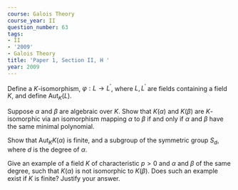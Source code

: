 ```yaml
---
course: Galois Theory
course_year: II
question_number: 63
tags:
- II
- '2009'
- Galois Theory
title: 'Paper 1, Section II, H '
year: 2009
---
```




Define a $K$-isomorphism, $\varphi: L \rightarrow L^{\prime}$, where $L, L^{\prime}$ are fields containing a field $K$, and define $\operatorname{Aut}_{K}(L)$.

Suppose $\alpha$ and $\beta$ are algebraic over $K$. Show that $K(\alpha)$ and $K(\beta)$ are $K$-isomorphic via an isomorphism mapping $\alpha$ to $\beta$ if and only if $\alpha$ and $\beta$ have the same minimal polynomial.

Show that $\operatorname{Aut}_{K} K(\alpha)$ is finite, and a subgroup of the symmetric group $S_{d}$, where $d$ is the degree of $\alpha$.

Give an example of a field $K$ of characteristic $p>0$ and $\alpha$ and $\beta$ of the same degree, such that $K(\alpha)$ is not isomorphic to $K(\beta)$. Does such an example exist if $K$ is finite? Justify your answer.